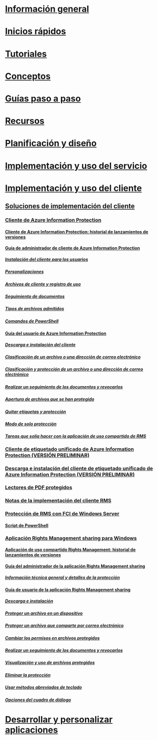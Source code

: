 # [Información general](/azure/information-protection/what-is-information-protection)
# [Inicios rápidos](/azure/information-protection/quickstart-viewpolicy)
# [Tutoriales](/azure/information-protection/infoprotect-quick-start-tutorial)
# [Conceptos](/azure/information-protection/overview-policy)
# [Guías paso a paso](/azure/information-protection/how-to-guides)
# [Recursos](/azure/information-protection/faqs)
# [Planificación y diseño](/azure/information-protection/deployment-roadmap)
# [Implementación y uso del servicio](/azure/information-protection/activate-service)
# [Implementación y uso del cliente](use-client.md)
## [Soluciones de implementación del cliente](use-client.md)
### [Cliente de Azure Information Protection](aip-client.md)
#### [Cliente de Azure Information Protection: historial de lanzamientos de versiones](client-version-release-history.md)
#### [Guía de administrador de cliente de Azure Information Protection](client-admin-guide.md)
##### [Instalación del cliente para los usuarios](client-admin-guide-install.md)
##### [Personalizaciones](client-admin-guide-customizations.md)
##### [Archivos de cliente y registro de uso](client-admin-guide-files-and-logging.md)
##### [Seguimiento de documentos](client-admin-guide-document-tracking.md)
##### [Tipos de archivos admitidos](client-admin-guide-file-types.md)
##### [Comandos de PowerShell](client-admin-guide-powershell.md)
#### [Guía del usuario de Azure Information Protection](client-user-guide.md)
##### [Descarga e instalación del cliente](install-client-app.md)
##### [Clasificación de un archivo o una dirección de correo electrónico](client-classify.md)
##### [Clasificación y protección de un archivo o una dirección de correo electrónico](client-classify-protect.md)
##### [Realizar un seguimiento de los documentos y revocarlos](client-track-revoke.md)
##### [Apertura de archivos que se han protegido](client-view-use-files.md)
##### [Quitar etiquetas y protección](client-remove-label-protection.md)
##### [Modo de solo protección](client-protection-only-mode.md)
##### [Tareas que solía hacer con la aplicación de uso compartido de RMS](upgrade-client-app.md)
### [Cliente de etiquetado unificado de Azure Information Protection (VERSIÓN PRELIMINAR)](unifiedlabelingclient-version-release-history.md)
### [Descarga e instalación del cliente de etiquetado unificado de Azure Information Protection (VERSIÓN PRELIMINAR)](install-unifiedlabelingclient-app.md)
### [Lectores de PDF protegidos](protected-pdf-readers.md)
### [Notas de la implementación del cliente RMS](client-deployment-notes.md)
### [Protección de RMS con FCI de Windows Server](configure-fci.md)
#### [Script de PowerShell](fci-script.md)
### [Aplicación Rights Management sharing para Windows](sharing-app-windows.md)
#### [Aplicación de uso compartido Rights Management: historial de lanzamientos de versiones](sharing-app-version-release-history.md)
#### [Guía del administrador de la aplicación Rights Management sharing](sharing-app-admin-guide.md)
##### [Información técnica general y detalles de la protección](sharing-app-admin-guide-technical.md)
#### [Guía de usuario de la aplicación Rights Management sharing](sharing-app-user-guide.md)
##### [Descarga e instalación](install-sharing-app.md)
##### [Proteger un archivo en un dispositivo](sharing-app-protect-in-place.md)
##### [Proteger un archivo que comparte por correo electrónico](sharing-app-protect-by-email.md)
##### [Cambiar los permisos en archivos protegidos](sharing-app-reprotect-files.md)
##### [Realizar un seguimiento de los documentos y revocarlos](sharing-app-track-revoke.md)
##### [Visualización y uso de archivos protegidos](sharing-app-view-use-files.md)
##### [Eliminar la protección](sharing-app-remove-protection.md)
##### [Usar métodos abreviados de teclado](sharing-app-keyboard-shortcuts.md)
##### [Opciones del cuadro de diálogo](sharing-app-dialog-box.md)
# [Desarrollar y personalizar aplicaciones](/azure/information-protection/develop/developers-guide)
